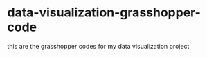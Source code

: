 # data-visualization-grasshopper-code
this are the grasshopper codes for my data visualization project
